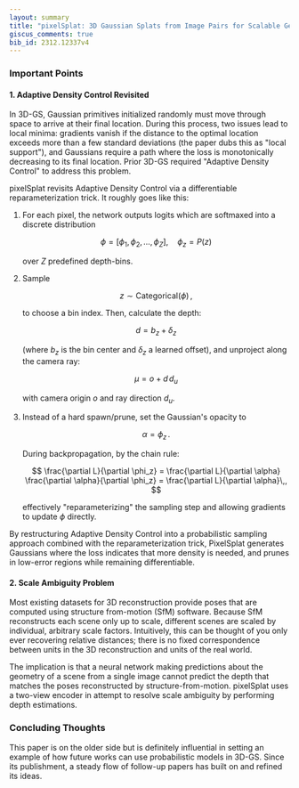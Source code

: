 ```yaml
---
layout: summary
title: "pixelSplat: 3D Gaussian Splats from Image Pairs for Scalable Generalizable 3D Reconstruction"
giscus_comments: true
bib_id: 2312.12337v4
---
```


### Important Points

#### 1. Adaptive Density Control Revisited

In 3D-GS, Gaussian primitives initialized randomly must move through space to arrive at their final location. During this process, two issues lead to local minima: gradients vanish if the distance to the optimal location exceeds more than a few standard deviations (the paper dubs this as "local support"), and Gaussians require a path where the loss is monotonically decreasing to its final location. Prior 3D-GS required "Adaptive Density Control" to address this problem. 

pixelSplat revisits Adaptive Density Control via a differentiable reparameterization trick. It roughly goes like this:

1. For each pixel, the network outputs logits which are softmaxed into a discrete distribution

   $$
   \phi = [\phi_1, \phi_2, \dots, \phi_Z], 
   \quad
   \phi_z = P(z)
   $$

   over $Z$ predefined depth-bins.

2. Sample

   $$
   z \sim \mathrm{Categorical}(\phi)\,,
   $$
   
   to choose a bin index. Then, calculate the depth:
   
   $$
   d = b_z + \delta_z
   $$
   
   (where $b_z$ is the bin center and $\delta_z$ a learned offset), and unproject along the camera ray:

   $$
   \mu = o + d \, d_u
   $$
   
   with camera origin $o$ and ray direction $d_u$.

3. Instead of a hard spawn/prune, set the Gaussian's opacity to

   $$
   \alpha = \phi_z\,.
   $$

   During backpropagation, by the chain rule:

   $$
   \frac{\partial L}{\partial \phi_z}
   = \frac{\partial L}{\partial \alpha}
     \frac{\partial \alpha}{\partial \phi_z}
   = \frac{\partial L}{\partial \alpha}\,,
   $$
   
   effectively "reparameterizing" the sampling step and allowing gradients to update $\phi$ directly.

By restructuring Adaptive Density Control into a probabilistic sampling approach combined with the reparameterization trick, PixelSplat generates Gaussians where the loss indicates that more density is needed, and prunes in low-error regions while remaining differentiable.

#### 2. Scale Ambiguity Problem

Most existing datasets for 3D reconstruction provide poses that are computed using structure from-motion (SfM) software. Because SfM reconstructs each scene
only up to scale, different scenes are scaled by individual, arbitrary scale factors. Intuitively, this can be thought of you only ever recovering relative distances; there is no fixed correspondence between units in the 3D reconstruction and units of the real world.

The implication is that a neural network making predictions about the geometry of a scene from a single image cannot predict the depth that matches the poses reconstructed by structure-from-motion. pixelSplat uses a two-view encoder in attempt to resolve scale ambiguity by performing depth estimations.

### Concluding Thoughts

This paper is on the older side but is definitely influential in setting an example of how future works can use probabilistic models in 3D-GS. Since its publishment, a steady flow of follow-up papers has built on and refined its ideas.